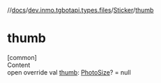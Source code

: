 //[docs](../../../index.md)/[dev.inmo.tgbotapi.types.files](../index.md)/[Sticker](index.md)/[thumb](thumb.md)



# thumb  
[common]  
Content  
open override val [thumb](thumb.md): [PhotoSize](../-photo-size/index.md)? = null  




